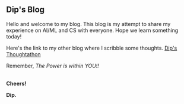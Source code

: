 ## Dip's Blog


Hello and welcome to my blog. 
This blog is my attempt to share my experience on AI/ML and CS with everyone.
Hope we learn something today!



Here's the link to my other blog where I scribble some thoughts.
[Dip's Thoughtathon](https://iambanik.wordpress.com/)



Remember, *The Power is within YOU!!* 
<br/><br/>


**Cheers!**

**Dip.**
